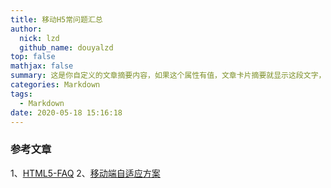 ```yaml
---
title: 移动H5常问题汇总
author:
  nick: lzd
  github_name: douyalzd
top: false
mathjax: false
summary: 这是你自定义的文章摘要内容，如果这个属性有值，文章卡片摘要就显示这段文字，否则程序会自动截取文章的部分内容作为摘要
categories: Markdown
tags:
  - Markdown
date: 2020-05-18 15:16:18
---
```



### 参考文章
1、[HTML5-FAQ](https://github.com/FrontEndRoad/HTML5-FAQ)
2、[移动端自适应方案](https://github.com/acui1990/H5)